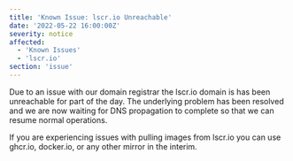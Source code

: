 ```yaml
---
title: 'Known Issue: lscr.io Unreachable'
date: '2022-05-22 16:00:00Z'
severity: notice
affected:
  - 'Known Issues'
  - 'lscr.io'
section: 'issue'
---
```

Due to an issue with our domain registrar the lscr.io domain is has been unreachable for part of the day. The underlying problem has been resolved and we are now waiting for DNS propagation to complete so that we can resume normal operations.

If you are experiencing issues with pulling images from lscr.io you can use ghcr.io, docker.io, or any other mirror in the interim.
